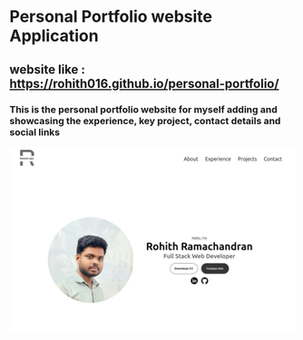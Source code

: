# Personal Portfolio website Application

## website like : https://rohith016.github.io/personal-portfolio/

### This is the personal portfolio website for myself adding and showcasing the experience, key project, contact details and social links

![alt text](assets/ss.png)

